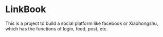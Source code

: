 # LinkBook
This is a project to build a social platform like facebook or Xiaohongshu, which has the functions of login, feed, post, etc.
